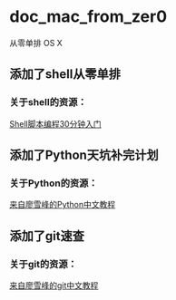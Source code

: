 doc_mac_from_zer0
=================

从零单排 OS X

## 添加了shell从零单排

### 关于shell的资源：

[Shell脚本编程30分钟入门](https://github.com/qinjx/30min_guides/blob/master/shell.md)

## 添加了Python天坑补完计划

### 关于Python的资源：

[来自廖雪峰的Python中文教程](http://www.liaoxuefeng.com/wiki/001374738125095c955c1e6d8bb493182103fac9270762a000)

## 添加了git速查

### 关于git的资源：

[来自廖雪峰的git中文教程](http://www.liaoxuefeng.com/wiki/0013739516305929606dd18361248578c67b8067c8c017b000)

